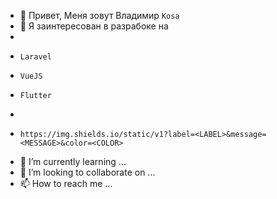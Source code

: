 - 👋 Привет, Меня зовут Владимир ```Kosa```
- 👀 Я заинтересован в разрабоке на 
-    
-     Laravel 
-     VueJS
-     Flutter
-     
-     https://img.shields.io/static/v1?label=<LABEL>&message=<MESSAGE>&color=<COLOR>
- 🌱 I’m currently learning ...
- 💞️ I’m looking to collaborate on ...
- 📫 How to reach me ...

<!---
vova641/vova641 is a ✨ special ✨ repository because its `README.md` (this file) appears on your GitHub profile.
You can click the Preview link to take a look at your changes.
--->
